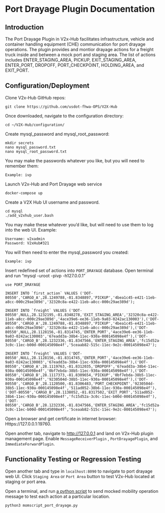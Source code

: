 # Port Drayage Plugin Documentation
## Introduction
The Port Drayage Plugin in V2x-Hub facilitates infrastructure, vehicle and container handling equipment (CHE) communication for port drayage operations. The plugin provides and montior drayage actions for a freight truck inside and between a mock port and staging area. The list of actions includes ENTER_STAGING_AREA, PICKUP, EXIT_STAGING_AREA, ENTER_PORT, DROPOFF, PORT_CHECKPOINT, HOLDING_AREA, and EXIT_PORT.

## Configuration/Deployment
Clone V2x-Hub GitHub repos:
```
git clone https://github.com/usdot-fhwa-OPS/V2X-Hub
```
Once downloaded, navigate to the configuration directory:
```
cd ~/V2X-Hub/configuration/
```
Create mysql_password and mysql_root_password:
```
mkdir secrets 
nano mysql_password.txt
nano mysql_root_password.txt
```

You may make the passwords whatever you like, but you will need to remember them:
```
Example: ivp
```

Launch V2x-Hub and Port Drayage web service
```
docker-compose up
```

Create a V2X Hub UI username and password. 
```
cd mysql
./add_v2xhub_user.bash
```

You may make these whatever you’d like, but will need to use them to log into the web UI. Example:
```
Username: v2xadmin
Password: V2xHub#321
```

You will then need to enter the mysql_password you created:
```
Example: ivp
```
Insert redefined set of actions into `PORT_DRAYAGE` database. Open terminal and run “mysql -uroot -pivp -h127.0.0.1”
```
use PORT_DRAYAGE
```

```
INSERT INTO `first_action` VALUES ('DOT-80550','CARGO_A',28.1249788,-81.8348897,'PICKUP','4bea1c45-e421-11eb-a8cc-000c29ae389d','32320c8a-e422-11eb-a8cc-000c29ae389d');
```

```
INSERT INTO `freight` VALUES ('DOT-80550',NULL,28.1232195,-81.8348278,'EXIT_STAGING_AREA','32320c8a-e422-11eb-a8cc-000c29ae389d','4ace39e6-ee36-11eb-9a03-0242ac130003'),('DOT-80550','CARGO_A',28.1249788,-81.8348897,'PICKUP','4bea1c45-e421-11eb-a8cc-000c29ae389d','32320c8a-e422-11eb-a8cc-000c29ae389d'),('DOT-80550',NULL,28.1128156,-81.8314745,'ENTER_PORT','4ace39e6-ee36-11eb-9a03-0242ac130003','67eadd3a-38b4-11ec-930a-000145098e4f'),('DOT-80550','CARGO_B',28.1232336,-81.8347566,'ENTER_STAGING_AREA','fc15d52a-3c0c-11ec-b00d-000145098e4f','5ceaab82-515c-11ec-9e2c-000145098e47');
```

```
INSERT INTO `freight` VALUES ('DOT-80550',NULL,28.1128156,-81.8314745,'ENTER_PORT','4ace39e6-ee36-11eb-9a03-0242ac130003','67eadd3a-38b4-11ec-930a-000145098e4f'),('DOT-80550','CARGO_A',28.1119763,-81.8312035,'DROPOFF','67eadd3a-38b4-11ec-930a-000145098e4f','0bf7ebda-38b5-11ec-930a-000145098e4f'),('DOT-80550','CARGO_B',28.1117373,-81.8309654,'PICKUP','0bf7ebda-38b5-11ec-930a-000145098e4f','9230504d-38b5-11ec-930a-000145098e4f'),('DOT-80550','CARGO_B',28.1120500,-81.8306483,'PORT_CHECKPOINT','9230504d-38b5-11ec-930a-000145098e4f','511ad052-38b6-11ec-930a-000145098e4f'),('DOT-80550','CARGO_B',28.1138052,-81.8317502,'EXIT_PORT','511ad052-38b6-11ec-930a-000145098e4f','fc15d52a-3c0c-11ec-b00d-000145098e4f'),('DOT-80550','CARGO_B',28.1232336,-81.8347566,'ENTER_STAGING_AREA','fc15d52a-3c0c-11ec-b00d-000145098e4f','5ceaab82-515c-11ec-9e2c-000145098e47');
```

Open a browser and get certificate in internet browser: Https://127.0.0.1:19760. 

Open another tab, navigate to  http://127.0.0.1 and land on V2x-Hub plugin management page. Enable `MessageReceiverPlugin` , `PortDrayagePlugin`, and `ImmediateForwardPlugin`.

## Functionality Testing or Regression Testing

Open another tab and type in `localhost:8090` to navigate to port drayage web UI. Click `Staging Area` or `Port Area` button to test V2x-Hub located at staging or port area.

Open a terminal, and run [a python script](https://raw.githubusercontent.com/usdot-fhwa-OPS/V2X-Hub/develop/configuration/mysql/suntrax/momscript_port_drayage.py) to send mocked mobility operation message to test each action at a particular location.
```
python3 momscript_port_drayage.py
```


